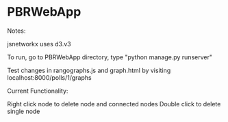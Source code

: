 # PBRWebApp

Notes:

jsnetworkx uses d3.v3

To run, go to PBRWebApp directory, type "python manage.py runserver"

Test changes in rangographs.js and graph.html by visiting localhost:8000/polls/1/graphs

Current Functionality:

Right click node to delete node and connected nodes
Double click to delete single node
